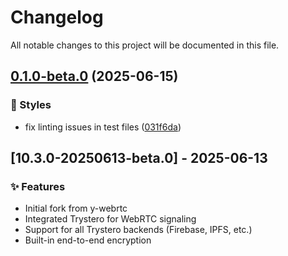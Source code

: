 # Changelog

All notable changes to this project will be documented in this file.

## [0.1.0-beta.0](https://github.com/WinstonFassett/y-webrtc-trystero/compare/v10.3.0-20250613-beta.1...v0.1.0-beta.0) (2025-06-15)


### 💄 Styles

* fix linting issues in test files ([031f6da](https://github.com/WinstonFassett/y-webrtc-trystero/commit/031f6da22f4b2ca6b6f90d26d0cfeb52ce02507e))

## [10.3.0-20250613-beta.0] - 2025-06-13

### ✨ Features
* Initial fork from y-webrtc
* Integrated Trystero for WebRTC signaling
* Support for all Trystero backends (Firebase, IPFS, etc.)
* Built-in end-to-end encryption
